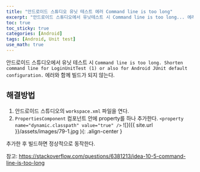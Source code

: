 ```yaml
---
title: "안드로이드 스튜디오 유닛 테스트 에러 Command line is too long"
excerpt: "안드로이드 스튜디오에서 유닛테스트 시 Command line is too long... 에러 해결"
toc: true
toc_sticky: true
categories: [Android]
tags: [Android, Unit test]
use_math: true
---
```


안드로이드 스튜디오에서 유닛 테스트 시 `Command line is too long. Shorten command line for LoginUnitTest (1) or also for Android JUnit default configuration.` 에러와 함께 빌드가 되지 않는다.

## 해결방법

1. 안드로이드 스튜디오의 `workspace.xml` 파일을 연다.
2. `PropertiesComponent` 컴포넌트 안에 property를 하나 추가한다.
   `<property name="dynamic.classpath" value="true" />`
   ![]({{ site.url }}/assets/images/79-1.jpg ){: .align-center }

추가한 후 빌드하면 정상적으로 동작한다.

참고: https://stackoverflow.com/questions/6381213/idea-10-5-command-line-is-too-long

<br><br>
